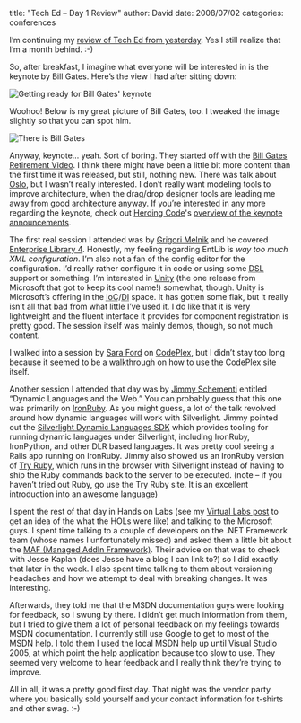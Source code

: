 
title: "Tech Ed &ndash; Day 1 Review"
author: David
date: 2008/07/02
categories: conferences

I’m continuing my [review of Tech Ed from yesterday](http://www.mohundro.com/blog/2008/07/01/TechEdPreconferenceOverview.aspx). Yes I still realize that I’m a month behind. :-) 

So, after breakfast, I imagine what everyone will be interested in is the keynote by Bill Gates. Here’s the view I had after sitting down: 

![Getting ready for Bill Gates' keynote](http://www.mohundro.com/blog/content/binary/WindowsLiveWriter/TechEdDay1Review_8272/Tech%20Ed%202008%202008-06-02%20002.jpg)

Woohoo! Below is my great picture of Bill Gates, too. I tweaked the image slightly so that you can spot him. 

![There is Bill Gates](http://www.mohundro.com/blog/content/binary/WindowsLiveWriter/TechEdDay1Review_8272/Tech%20Ed%202008%202008-06-02%20004_2.jpg)

Anyway, keynote… yeah. Sort of boring. They started off with the [Bill Gates Retirement Video](http://www.google.com/search?source=ig&hl=en&rlz=&=&q=bill%20gates%20retirement%20video). I think there might have been a little bit more content than the first time it was released, but still, nothing new. There was talk about [Oslo](http://www.microsoft.com/soa/products/oslo.aspx), but I wasn’t really interested. I don’t really want modeling tools to improve architecture, when the drag/drop designer tools are leading me away from good architecture anyway. If you’re interested in any more regarding the keynote, check out [Herding Code](http://herdingcode.com/)'s [overview of the keynote announcements](http://herdingcode.com/?p=15). 

The first real session I attended was by [Grigori Melnik](http://blogs.msdn.com/agile/default.aspx) and he covered [Enterprise Library 4](http://www.codeplex.com/entlib). Honestly, my feeling regarding EntLib is *way too much XML configuration*. I’m also not a fan of the config editor for the configuration. I’d really rather configure it in code or using some <acronym title="Domain Specific Language">DSL</acronym> support or something. I’m interested in [Unity](http://codeplex.com/unity) (the one release from Microsoft that got to keep its cool name!) somewhat, though. Unity is Microsoft’s offering in the <acronym title="Inversion of Control">IoC</acronym>/<acronym title="Dependency Injection">DI</acronym> space. It has gotten some flak, but it really isn’t all that bad from what little I’ve used it. I do like that it is very lightweight and the fluent interface it provides for component registration is pretty good. The session itself was mainly demos, though, so not much content. 

I walked into a session by [Sara Ford](http://blogs.msdn.com/saraford/) on [CodePlex](http://www.codeplex.com/), but I didn’t stay too long because it seemed to be a walkthrough on how to use the CodePlex site itself. 
 
Another session I attended that day was by [Jimmy Schementi](http://blog.jimmy.schementi.com/) entitled “Dynamic Languages and the Web.” You can probably guess that this one was primarily on [IronRuby](http://www.ironruby.net/). As you might guess, a lot of the talk revolved around how dynamic languages will work with Silverlight. Jimmy pointed out the [Silverlight Dynamic Languages SDK](http://www.codeplex.com/sdlsdk/) which provides tooling for running dynamic languages under Silverlight, including IronRuby, IronPython, and other DLR based languages. It was pretty cool seeing a Rails app running on IronRuby. Jimmy also showed us an IronRuby version of [Try Ruby](http://tryruby.hobix.com/), which runs in the browser with Silverlight instead of having to ship the Ruby commands back to the server to be executed. (note – if you haven’t tried out Ruby, go use the Try Ruby site. It is an excellent introduction into an awesome language) 

I spent the rest of that day in Hands on Labs (see my [Virtual Labs post](http://www.mohundro.com/blog/2008/06/18/HaveYouGuysEverLookedAtMicrosoftVirtualLabs.aspx) to get an idea of the what the HOLs were like) and talking to the Microsoft guys. I spent time talking to a couple of developers on the .NET Framework team (whose names I unfortunately missed) and asked them a little bit about the [MAF (Managed AddIn Framework)](http://blogs.msdn.com/clraddins/). Their advice on that was to check with Jesse Kaplan (does Jesse have a blog I can link to?) so I did exactly that later in the week. I also spent time talking to them about versioning headaches and how we attempt to deal with breaking changes. It was interesting. 

Afterwards, they told me that the MSDN documentation guys were looking for feedback, so I swung by there. I didn’t get much information from them, but I tried to give them a lot of personal feedback on my feelings towards MSDN documentation. I currently still use Google to get to most of the MSDN help. I told them I used the local MSDN help up until Visual Studio 2005, at which point the help application because too slow to use. They seemed very welcome to hear feedback and I really think they’re trying to improve. 

All in all, it was a pretty good first day. That night was the vendor party where you basically sold yourself and your contact information for t-shirts and other swag. :-)

